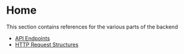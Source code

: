 # Home

This section contains references for the various parts of the backend

- [API Endpoints](endpoints.md)
- [HTTP Request Structures](requests.md)